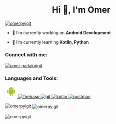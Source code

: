 <h1 align="center">Hi 👋, I'm Omer</h1>
<p align="left"> <a href="https://github.com/ryo-ma/github-profile-trophy"><img src="https://github-profile-trophy.vercel.app/?username=omerpyigit" alt="omerpyigit" /></a> </p>

- 🔭 I’m currently working on **Android Development**

- 🌱 I’m currently learning **Kotlin, Python**

<h3 align="left">Connect with me:</h3>
<p align="left">
<a href="https://linkedin.com/in/omer parlakyigit" target="blank"><img align="center" src="https://raw.githubusercontent.com/rahuldkjain/github-profile-readme-generator/master/src/images/icons/Social/linked-in-alt.svg" alt="omer parlakyigit" height="30" width="40" /></a>
</p>

<h3 align="left">Languages and Tools:</h3>
<p align="left"> <a href="https://developer.android.com" target="_blank" rel="noreferrer"> <img src="https://raw.githubusercontent.com/devicons/devicon/master/icons/android/android-original-wordmark.svg" alt="android" width="40" height="40"/> </a> <a href="https://firebase.google.com/" target="_blank" rel="noreferrer"> <img src="https://www.vectorlogo.zone/logos/firebase/firebase-icon.svg" alt="firebase" width="40" height="40"/> </a> <a href="https://git-scm.com/" target="_blank" rel="noreferrer"> <img src="https://www.vectorlogo.zone/logos/git-scm/git-scm-icon.svg" alt="git" width="40" height="40"/> </a> <a href="https://kotlinlang.org" target="_blank" rel="noreferrer"> <img src="https://www.vectorlogo.zone/logos/kotlinlang/kotlinlang-icon.svg" alt="kotlin" width="40" height="40"/> </a> <a href="https://postman.com" target="_blank" rel="noreferrer"> <img src="https://www.vectorlogo.zone/logos/getpostman/getpostman-icon.svg" alt="postman" width="40" height="40"/> </a> </p>

<p><img align="left" src="https://github-readme-stats.vercel.app/api/top-langs?username=omerpyigit&show_icons=true&locale=en&layout=compact" alt="omerpyigit" /></p>

<p>&nbsp;<img align="center" src="https://github-readme-stats.vercel.app/api?username=omerpyigit&show_icons=true&locale=en" alt="omerpyigit" /></p>

<p><img align="center" src="https://github-readme-streak-stats.herokuapp.com/?user=omerpyigit&" alt="omerpyigit" /></p>
